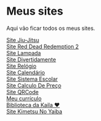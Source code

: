 # Meus sites
Aqui vão ficar todos os meus sites.

<a href="https://iamliper.github.io/meus_sites/meus-sites/site-Jiu-Jitsu/" target="_blank">Site Jiu-Jitsu</a>
<br>
<a href='https://iamliper.github.io/meus_sites/meus-sites/site-Red-Dead-Redemptio-2/' target="_blank">Site Red Dead Redemption 2</a>
<br>
<a href='https://iamliper.github.io/meus_sites/meus-sites/site-Lampada/' target="_blank">Site Lampada </a>
<br>
<a href='https://iamliper.github.io/meus_sites/meus-sites/site-Divertidamente/' target="_blank">Site Divertidamente </a>
<br>
<a href='https://iamliper.github.io/meus_sites/meus-sites/site-Relógio/' target="_blank">Site Relógio </a>
<br>
<a href='https://iamliper.github.io/meus_sites/meus-sites/site-Calendário/' target="_blank">Site Calendário </a>
<br>
<a href='https://iamliper.github.io/meus_sites/meus-sites/site-Sistema-Escolar/' target="_blank">Site Sistema Escolar </a>
<br>
<a href='https://iamliper.github.io/meus_sites/meus-sites/site-Calculo-de-Consumo/' target="_blank">Site Calculo De Preço</a>
<br>
<a href='https://iamliper.github.io/meus_sites/meus-sites/Site-QRCode/' target="_blank">Site QRCode</a>
<br>
<a href='https://iamliper.github.io/meus_sites/meus-sites/Curriculo/curriculo.html' target="_blank">Meu currículo</a>
<br>
<a href='https://iamliper.github.io/meus_sites/meus-sites/Livro/main.html' target="_blank">Biblioteca da Kaila ❤</a>
<br>
<a href='https://iamliper.github.io/meus_sites/site_kimetsu_no_yaiba/' target="_blank">Site Kimetsu No Yaiba </a>
